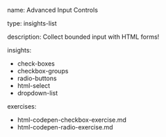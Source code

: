 name: Advanced Input Controls

type: insights-list

description: Collect bounded input with HTML forms!

insights:
  - check-boxes
  - checkbox-groups
  - radio-buttons
  - html-select
  - dropdown-list
 
exercises:
  - html-codepen-checkbox-exercise.md
  - html-codepen-radio-exercise.md	

